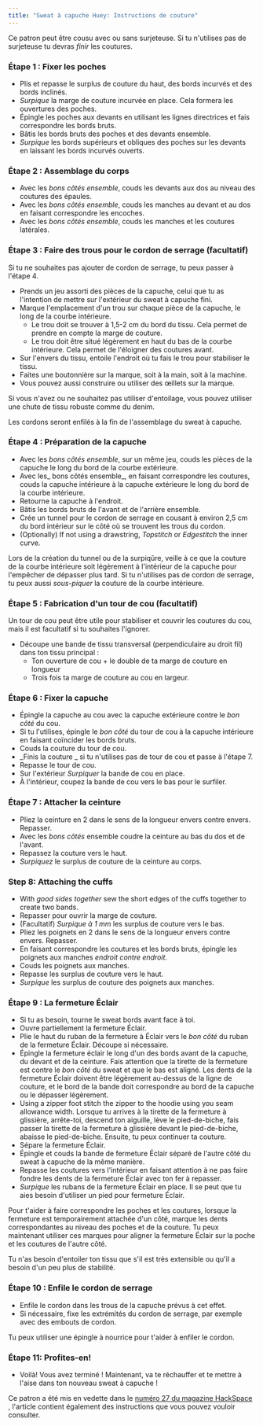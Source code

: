 ```yaml
---
title: "Sweat à capuche Huey: Instructions de couture"
---
```


<Note>

Ce patron peut être cousu avec ou sans surjeteuse. Si tu n'utilises pas de surjeteuse tu devras _finir_ les coutures.

</Note>

### Étape 1 : Fixer les poches

- Plis et repasse le surplus de couture du haut, des bords incurvés et des bords inclinés.
- _Surpique_ la marge de couture incurvée en place. Cela formera les ouvertures des poches.
- Épingle les poches aux devants en utilisant les lignes directrices et fais correspondre les bords bruts.
- Bâtis les bords bruts des poches et des devants ensemble.
- _Surpique_ les bords supérieurs et obliques des poches sur les devants en laissant les bords incurvés ouverts.

### Étape 2 : Assemblage du corps

- Avec les _bons côtés ensemble_, couds les devants aux dos au niveau des coutures des épaules.
- Avec les _bons côtés ensemble_, couds les manches au devant et au dos en faisant correspondre les encoches.
- Avec les _bons côtés ensemble_, couds les manches et les coutures latérales.

### Étape 3 : Faire des trous pour le cordon de serrage (facultatif)

Si tu ne souhaites pas ajouter de cordon de serrage, tu peux passer à l'étape 4.

- Prends un jeu assorti des pièces de la capuche, celui que tu as l'intention de mettre sur l'extérieur du sweat à capuche fini.
- Marque l'emplacement d'un trou sur chaque pièce de la capuche, le long de la courbe intérieure.
  - Le trou doit se trouver à 1,5-2 cm du bord du tissu. Cela permet de prendre en compte la marge de couture.
  - Le trou doit être situé légèrement en haut du bas de la courbe intérieure. Cela permet de l'éloigner des coutures avant.
- Sur l'envers du tissu, entoile l'endroit où tu fais le trou pour stabiliser le tissu.
- Faites une boutonnière sur la marque, soit à la main, soit à la machine.
- Vous pouvez aussi construire ou utiliser des œillets sur la marque.

<Tip>

Si vous n'avez ou ne souhaitez pas utiliser d'entoilage, vous pouvez utiliser une chute de tissu robuste comme du denim.

</Tip>

<Note>

Les cordons seront enfilés à la fin de l'assemblage du sweat à capuche.

</Note>

### Étape 4 : Préparation de la capuche

- Avec les _bons côtés ensemble_, sur un même jeu, couds les pièces de la capuche le long du bord de la courbe extérieure.
- Avec les_ bons côtés ensemble_, en faisant correspondre les coutures, couds la capuche intérieure à la capuche extérieure le long du bord de la courbe intérieure.
- Retourne la capuche à l'endroit.
- Bâtis les bords bruts de l'avant et de l'arrière ensemble.
- Crée un tunnel pour le cordon de serrage en cousant à environ 2,5 cm du bord intérieur sur le côté où se trouvent les trous du cordon.
- (Optionally) If not using a drawstring, _Topstitch_ or _Edgestitch_ the inner curve.

<Note>

Lors de la création du tunnel ou de la surpiqûre, veille à ce que la couture de la courbe intérieure soit légèrement à l'intérieur de la capuche pour l'empêcher de dépasser plus tard.
Si tu n'utilises pas de cordon de serrage, tu peux aussi _sous-piquer_ la couture de la courbe intérieure.

</Note>

### Étape 5 : Fabrication d'un tour de cou (facultatif)

Un tour de cou peut être utile pour stabiliser et couvrir les coutures du cou, mais il est facultatif si tu souhaites l'ignorer.

- Découpe une bande de tissu transversal (perpendiculaire au droit fil) dans ton tissu principal :
  - Ton ouverture de cou + le double de ta marge de couture en longueur
  - Trois fois ta marge de couture au cou en largeur.

### Étape 6 : Fixer la capuche

- Épingle la capuche au cou avec la capuche extérieure contre le _bon côté_ du cou.
- Si tu l'utilises, épingle le _bon côté_ du tour de cou à la capuche intérieure en faisant coïncider les bords bruts.
- Couds la couture du tour de cou.
- _Finis la couture _ si tu n'utilises pas de tour de cou et passe à l'étape 7.
- Repasse le tour de cou.
- Sur l'extérieur _Surpiquer_ la bande de cou en place.
- À l'intérieur, coupez la bande de cou vers le bas pour le surfiler.

### Étape 7 : Attacher la ceinture

- Pliez la ceinture en 2 dans le sens de la longueur envers contre envers. Repasser.
- Avec les _bons côtés_ ensemble coudre la ceinture au bas du dos et de l'avant.
- Repassez la couture vers le haut.
- _Surpiquez_ le surplus de couture de la ceinture au corps.

### Step 8: Attaching the cuffs

- With _good sides together_ sew the short edges of the cuffs together to create two bands.
- Repasser pour ouvrir la marge de couture.
- (Facultatif) _Surpique à 1 mm_ les surplus de couture vers le bas.
- Pliez les poignets en 2 dans le sens de la longueur envers contre envers. Repasser.
- En faisant correspondre les coutures et les bords bruts, épingle les poignets aux manches _endroit contre endroit_.
- Couds les poignets aux manches.
- Repasse les surplus de couture vers le haut.
- _Surpique_ les surplus de couture des poignets aux manches.

### Étape 9 : La fermeture Éclair

- Si tu as besoin, tourne le sweat bords avant face à toi.
- Ouvre partiellement la fermeture Éclair.
- Plie le haut du ruban de la fermeture à Éclair vers le _bon côté_ du ruban de la fermeture Éclair. Découpe si nécessaire.
- Épingle la fermeture éclair le long d'un des bords avant de la capuche, du devant et de la ceinture. Fais attention que la tirette de la fermeture est contre le _bon côté_ du sweat et que le bas est aligné. Les dents de la fermeture Éclair doivent être légèrement au-dessus de la ligne de couture, et le bord de la bande doit correspondre au bord de la capuche ou le dépasser légèrement.
- Using a zipper foot stitch the zipper to the hoodie using you seam allowance width. Lorsque tu arrives à la tirette de la fermeture à glissière, arrête-toi, descend ton aiguille, lève le pied-de-biche, fais passer la tirette de la fermeture à glissière devant le pied-de-biche, abaisse le pied-de-biche. Ensuite, tu peux continuer ta couture.
- Sépare la fermeture Éclair.
- Épingle et couds la bande de fermeture Éclair séparé de l'autre côté du sweat à capuche de la même manière.
- Repasse les coutures vers l'intérieur en faisant attention à ne pas faire fondre les dents de la fermeture Éclair avec ton fer à repasser.
- _Surpique_ les rubans de la fermeture Éclair en place. Il se peut que tu aies besoin d'utiliser un pied pour fermeture Éclair.

<Tip>

Pour t'aider à faire correspondre les poches et les coutures, lorsque la fermeture est temporairement attachée d'un côté, marque les dents correspondantes au niveau des poches et de la couture. Tu peux maintenant utiliser ces marques pour aligner la fermeture Éclair sur la poche et les coutures de l'autre côté.

</Tip>

<Note>

Tu n'as besoin d'entoiler ton tissu que s'il est très extensible ou qu'il a besoin d'un peu plus de stabilité.

</Note>

### Étape 10 : Enfile le cordon de serrage

- Enfile le cordon dans les trous de la capuche prévus à cet effet.
- Si nécessaire, fixe les extrémités du cordon de serrage, par exemple avec des embouts de cordon.

<Tip>

Tu peux utiliser une épingle à nourrice pour t'aider à enfiler le cordon.

</Tip>

### Étape 11: Profites-en!

- Voilà! Vous avez terminé ! Maintenant, va te réchauffer et te mettre à l'aise dans ton nouveau sweat à capuche !

<Note>

Ce patron a été mis en vedette dans le [numéro 27 du magazine HackSpace ](https://hackspace.raspberrypi.org/issues/27),
l'article contient également des instructions que vous pouvez vouloir consulter.

</Note>
